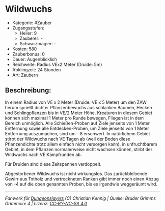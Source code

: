 # Wildwuchs

- Kategorie: #Zauber
- Zugangsstufen:
  - Heiler: 9
  - Zauberer: -
  - Schwarzmagier: -
- Kosten: 580
- Zauberbonus: 0
- Dauer: Augenblicklich
- Reichweite: Radius VEx2 Meter (Druide: 5m)
- Abklingzeit: 24 Stunden
- Art: Zaubern

## Beschreibung:

In einem Radius von VE x 2 Meter (Druide: VE x 5 Meter) um den ZAW herum sprießt dichter Pflanzenbewuchs aus schlanken Bäumen, Hecken und Schlingpflanzen bis in VE/2 Meter Höhe. Kreaturen in diesem Gebiet können sich maximal 1 Meter pro Runde bewegen, Fliegen ist in dem Bereich unmöglich. Alle Schießen-Proben auf Ziele jenseits von 1 Meter Entfernung sowie alle Entdecken-Proben, um Ziele jenseits von 1 Meter Entfernung auszumachen, sind um - 8 erschwert. In natürlichem Gebiet stirbt der Wildwuchs nach VE Tagen ab (weil der Boden diese Pflanzendichte trotz allem einfach nicht versorgen kann), in unfruchtbarem Gebiet, in dem Pflanzen normalerweise nicht wachsen können, stirbt der Wildwuchs nach VE Kampfrunden ab.

Für Druiden sind diese Zeitspannen verdoppelt.

Abgestorbener Wildwuchs ist nicht wirkungslos. Das zurückbleibende Gewirr aus Totholz und vertrockneten Ranken gibt immer noch einen Abzug von -4 auf die oben genannten Proben, bis es irgendwie weggeräumt wird.

---

_Fanwerk für [Dungeonslayers](https://www.dungeonslayers.net/) (C) Christian Kennig | Quelle: Bruder Grimms Grimmoire 4 | Lizenz: [CC-BY-NC-SA 4.0](https://creativecommons.org/licenses/by-nc-sa/4.0/deed.de)_
